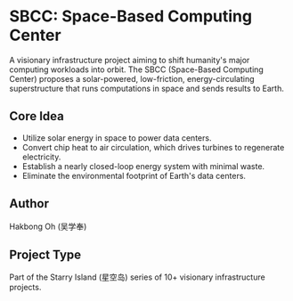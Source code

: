 # SBCC: Space-Based Computing Center

A visionary infrastructure project aiming to shift humanity's major computing workloads into orbit. The SBCC (Space-Based Computing Center) proposes a solar-powered, low-friction, energy-circulating superstructure that runs computations in space and sends results to Earth.

## Core Idea

- Utilize solar energy in space to power data centers.
- Convert chip heat to air circulation, which drives turbines to regenerate electricity.
- Establish a nearly closed-loop energy system with minimal waste.
- Eliminate the environmental footprint of Earth's data centers.

## Author

Hakbong Oh (吴学奉)

## Project Type

Part of the Starry Island (星空岛) series of 10+ visionary infrastructure projects.
